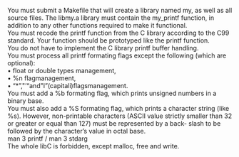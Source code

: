 <p class="has-line-data" data-line-start="0" data-line-end="11">You must submit a Makefile that will create a library named my, as well as all source files. The libmy.a library must contain the my_printf function, in addition to any other functions required to make it functional.<br>
You must recode the printf function from the C library according to the C99 standard. Your function should be prototyped like the printf function.<br>
You do not have to implement the C library printf buffer handling.<br>
You must process all printf formating flags except the following (which are optional):<br>
• float or double types management,<br>
• %n flagmanagement,<br>
• “*”,&quot;’“and&quot;I”(capitali)flagsmanagement.<br>
You must add a %b formating flag, which prints unsigned numbers in a binary base.<br>
You must also add a %S formating flag, which prints a character string (like %s). However, non-printable characters (ASCII value strictly smaller than 32 or greater or equal than 127) must be represented by a back- slash to be followed by the character’s value in octal base.<br>
man 3 printf / man 3 stdarg<br>
The whole libC is forbidden, except malloc, free and write.</p>
